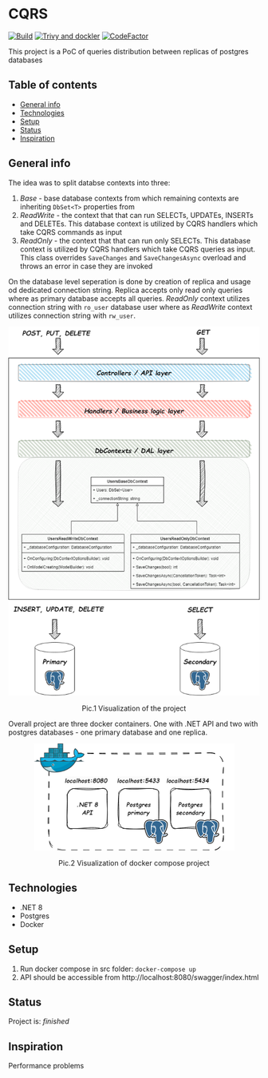 # CQRS
[![Build](https://github.com/ArturMarekNowak/CQRS/actions/workflows/workflow.yml/badge.svg)](https://github.com/ArturMarekNowak/CQRS/actions/workflows/workflow.yml/badge.svg) [![Trivy and dockler](https://github.com/ArturMarekNowak/CQRS/actions/workflows/image-scan.yml/badge.svg)](https://github.com/ArturMarekNowak/CQRS/actions/workflows/image-scan.yml/badge.svg) [![CodeFactor](https://www.codefactor.io/repository/github/arturmareknowak/cqrs/badge)](https://www.codefactor.io/repository/github/arturmareknowak/cqrs)

This project is a PoC of queries distribution between replicas of postgres databases

## Table of contents
* [General info](#general-info)
* [Technologies](#technologies)
* [Setup](#setup)
* [Status](#status)
* [Inspiration](#inspiration)

## General info

The idea was to split databse contexts into three:
1. _Base_ - base database contexts from which remaining contexts are inheriting `DbSet<T>` properties from
2. _ReadWrite_ - the context that that can run SELECTs, UPDATEs, INSERTs and DELETEs. This database context is utilized by CQRS handlers which take CQRS commands as input 
3. _ReadOnly_ - the context that that can run only SELECTs. This database context is utilized by CQRS handlers which take CQRS queries as input. This class overrides `SaveChanges` and `SaveChangesAsync` overload and throws an error in case they are invoked

On the database level seperation is done by creation of replica and usage od dedicated connection string. Replica accepts only read only queries where as primary database accepts all queries. _ReadOnly_ context utilizes connection string with `ro_user` database user where as _ReadWrite_ context utilizes connection string with `rw_user`.

<p align="center"><img src="./docs/cqrs.drawio.png"/>
<p align="center">Pic.1 Visualization of the project</p>

Overall project are three docker containers. One with .NET API and two with postgres databases - one primary database and one replica. 

<p align="center"><img src="./docs/network.drawio.png"/>
<p align="center">Pic.2 Visualization of docker compose project</p>


## Technologies
* .NET 8
* Postgres
* Docker

## Setup
1. Run docker compose in src folder: `docker-compose up`
2. API should be accessible from http://localhost:8080/swagger/index.html

## Status
Project is: _finished_

## Inspiration
Performance problems
